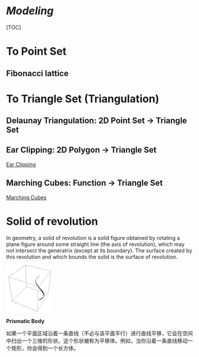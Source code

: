 # $Modeling$

[TOC]

# To Point Set

## Fibonacci lattice



# To Triangle Set (Triangulation)

## Delaunay Triangulation: 2D Point Set $\to$ Triangle Set

## Ear Clipping: 2D Polygon $\to$ Triangle Set

[Ear Clipping](./Ear_Clipping.md)

## Marching Cubes: Function $\to$ Triangle Set

[Marching Cubes](./Marching_Cubes.md)



# Solid of revolution

In geometry, a solid of revolution is a solid figure obtained by rotating a plane figure around some straight line (the axis of revolution), which may not intersect the generatrix (except at its boundary). The surface created by this revolution and which bounds the solid is the surface of revolution.

<img src="./assets/Rotationskoerper_animation.gif" alt="File:Rotationskoerper animation.gif" style="zoom: 25%;" />



**Prismatic Body**

如果一个平面区域沿着一条直线（不必与该平面平行）进行直线平移，它会在空间中扫出一个三维的形状。这个形状被称为平移体。例如，当你沿着一条直线移动一个矩形，你会得到一个长方体。

